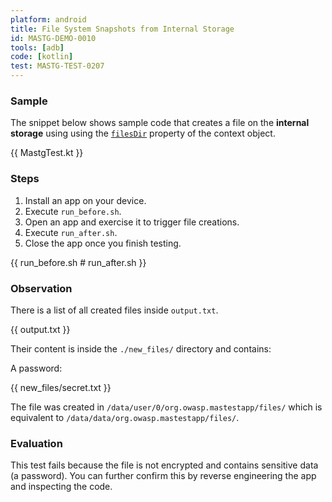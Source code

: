 ```yaml
---
platform: android
title: File System Snapshots from Internal Storage
id: MASTG-DEMO-0010
tools: [adb]
code: [kotlin]
test: MASTG-TEST-0207
---
```


### Sample

The snippet below shows sample code that creates a file on the **internal storage** using using the [`filesDir`](https://developer.android.com/reference/android/content/Context#getFilesDir()) property of the context object.

{{ MastgTest.kt }}

### Steps

1. Install an app on your device.
2. Execute `run_before.sh`.
3. Open an app and exercise it to trigger file creations.
4. Execute `run_after.sh`.
5. Close the app once you finish testing.

{{ run_before.sh # run_after.sh }}

### Observation

There is a list of all created files inside `output.txt`.

{{ output.txt }}

Their content is inside the `./new_files/` directory and contains:

A password:

{{ new_files/secret.txt }}

The file was created in `/data/user/0/org.owasp.mastestapp/files/` which is equivalent to `/data/data/org.owasp.mastestapp/files/`.

### Evaluation

This test fails because the file is not encrypted and contains sensitive data (a password). You can further confirm this by reverse engineering the app and inspecting the code.
